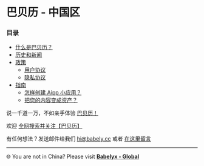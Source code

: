 # 巴贝历 - 中国区

### 目录

- [什么是巴贝历？](./whitepaper.md)
- [历史和新闻](./news.md)
- [政策](./doc/)
  - [用户协议](./doc/agreement.md)
  - [隐私协议](./doc/privacy.md)
- [指南](./howto/)
  - [怎样创建 Aipp 小应用？](./howto/create-aipp.md)
  - [把您的内容变成资产？](./howto/monetize-creation.md)

说一千道一万，不如亲手体验 [巴贝历！](https://u.babely.cc)

欢迎 [全网搜索并关注【巴贝历】](https://links.babely.cc)

有任何想法？发送邮件给我们 [hi@babely.cc](mailto:hi@babely.cc) 或者 [在这里留言](https://csr.babely.cc)

---

🌐 You are not in China? Please visit [**Babelyx - Global**](https://lib.earth.babelyx.com)
